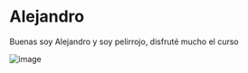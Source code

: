 # Alejandro

Buenas soy Alejandro y soy pelirrojo, disfruté mucho el curso

![image](https://user-images.githubusercontent.com/68675884/126179777-4c18bd74-131a-40ec-9754-53c7aa5bec55.png)

